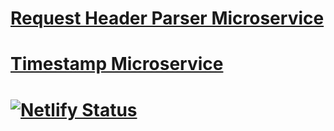 # [Request Header Parser Microservice](www.request-header-parser.com)

# [Timestamp Microservice](www.microservice-app.heroku.app.com)

# [![Netlify Status](https://api.netlify.com/api/v1/badges/dcc33640-a9a5-4e59-b945-cc3167914bfd/deploy-status)](https://app.netlify.com/sites/backend-microservices/deploys)
